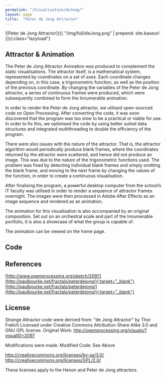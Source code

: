 ```yaml
---
permalink: "/Visualisation/deJong/"
layout: page
title:  "Peter de Jong Attractor"
---
```

![Peter de Jong Attractor]({{ "/img/full/deJong.png" | prepend: site.baseurl }}){:class="lazyload"}

Attractor & Animation
----------
The Peter de Jong Attractor Animation was produced to complement the static visualisations. The attractor itself, is a mathematical system, represented by coordinates on a set of axes. Each coordinate changes depending on, in this case, a trigonometric function, as well as the position of the previous coordinate. By changing the variables of the Peter de Jong attractor, a series of continuous frames were produced, which were subsequently combined to form the Innumerable animation. 

In order to render the Peter de Jong attractor, we utilised open-sourced code on Open Processing. After converting the code, it was soon discovered that the program was too slow to be a practical or viable for use. In order to fix this, we optimised the code by using better suited data structures and integrated multithreading to double the efficiency of the program. 

There were also issues with the nature of the attractor. That is, the attractor algorithm would periodically produce blank frames, where the coordinates returned by the attractor were scattered, and hence did not produce an image. This was due to the nature of the trigonometric functions used. The problem was fixed by detecting individual blank frames and simply omitting the blank frame, and moving to the next frame by changing the values of the function, in order to create a continuous visualisation.

After finalising the program, a powerful desktop computer from the school’s IT faculty was utilised in order to render a sequence of attractor frames overnight. The images were then processed in Adobe After Effects as an image sequence and rendered as an animation. 

The animation for this visualisation is also accompanied by an original composition. Set out on an orchestral scale and part of the Innumerable portfolio, it is also a showcase of what the group is capable of. 

The animation can be viewed on the home page. 

Code
----------
<script src="https://gist.github.com/YC/8484eb73b3b66959308d.js"></script>

References
----------
[http://www.openprocessing.org/sketch/2097](http://paulbourke.net/fractals/peterdejong/){:target="_blank"}  
[http://paulbourke.net/fractals/peterdejong/](http://paulbourke.net/fractals/peterdejong/){:target="_blank"}

License
----------
Strange Attractor code were derived from:  "de Jong Attractor" by Thor Frølich 
Licensed under Creative Commons Attribution-Share Alike 3.0 and GNU GPL license. 
Original Work: http://openprocessing.org/visuals/?visualID=2097

Modifications were made. 
Modified Code:  See Above  

http://creativecommons.org/licenses/by-sa/3.0/ 
http://creativecommons.org/licenses/GPL/2.0/ 

These licenses apply to the Henon and Peter de Jong attractors.